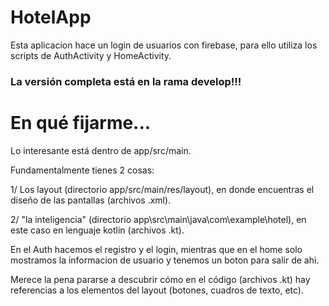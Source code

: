 # HotelApp

Esta aplicacion hace un login de usuarios con firebase, para ello utiliza los scripts de AuthActivity y HomeActivity.

### La versión completa está en la rama develop!!!

# En qué fijarme...
Lo interesante está dentro de app/src/main. 

Fundamentalmente tienes 2 cosas:

1/ Los layout (directorio app/src/main/res/layout), en donde encuentras el diseño de las pantallas (archivos .xml).

2/ "la inteligencia" (directorio app\src\main\java\com\example\hotel), en este caso en lenguaje kotlin (archivos .kt). 

En el Auth hacemos el registro y el login, mientras que en el home solo mostramos la informacion de usuario y tenemos un boton para salir de ahi.

Merece la pena pararse a descubrir cómo en el código (archivos .kt) hay referencias a los elementos del layout (botones, cuadros de texto, etc).


